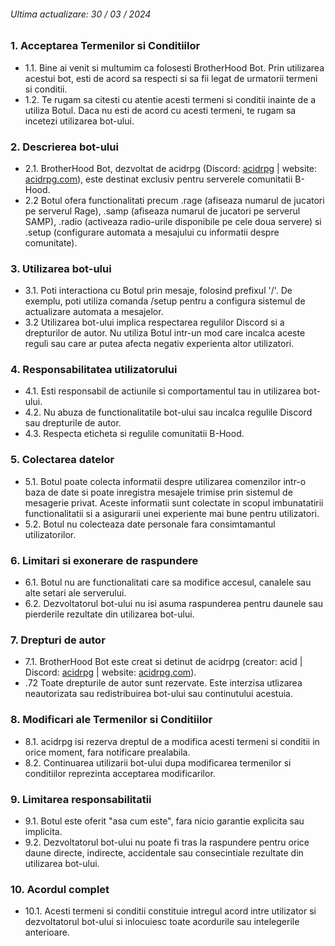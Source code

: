 ###### Ultima actualizare: 30 / 03 / 2024

### 1. Acceptarea Termenilor si Conditiilor
- 1.1. Bine ai venit si multumim ca folosesti BrotherHood Bot. Prin utilizarea acestui bot, esti de acord sa respecti si sa fii legat de urmatorii termeni si conditii.
- 1.2. Te rugam sa citesti cu atentie acesti termeni si conditii inainte de a utiliza Botul. Daca nu esti de acord cu acesti termeni, te rugam sa incetezi utilizarea bot-ului.

### 2. Descrierea bot-ului
- 2.1. BrotherHood Bot, dezvoltat de acidrpg (Discord: [acidrpg](https://discordapp.com/users/880057361081987082) | website: [acidrpg.com](https://acidrpg.com)), este destinat exclusiv pentru serverele comunitatii B-Hood.
- 2.2 Botul ofera functionalitati precum .rage (afiseaza numarul de jucatori pe serverul Rage), .samp (afiseaza numarul de jucatori pe serverul SAMP), .radio (activeaza radio-urile disponibile pe cele doua servere) si .setup (configurare automata a mesajului cu informatii despre comunitate).

### 3. Utilizarea bot-ului
- 3.1. Poti interactiona cu Botul prin mesaje, folosind prefixul '/'. De exemplu, poti utiliza comanda /setup pentru a configura sistemul de actualizare automata a mesajelor.
- 3.2 Utilizarea bot-ului implica respectarea regulilor Discord si a drepturilor de autor. Nu utiliza Botul intr-un mod care incalca aceste reguli sau care ar putea afecta negativ experienta altor utilizatori.

### 4. Responsabilitatea utilizatorului
- 4.1. Esti responsabil de actiunile si comportamentul tau in utilizarea bot-ului.
- 4.2. Nu abuza de functionalitatile bot-ului sau incalca regulile Discord sau drepturile de autor.
- 4.3. Respecta eticheta si regulile comunitatii B-Hood.

### 5. Colectarea datelor
- 5.1. Botul poate colecta informatii despre utilizarea comenzilor intr-o baza de date si poate inregistra mesajele trimise prin sistemul de mesagerie privat. Aceste informatii sunt colectate in scopul imbunatatirii functionalitatii si a asigurarii unei experiente mai bune pentru utilizatori.
- 5.2. Botul nu colecteaza date personale fara consimtamantul utilizatorilor.

### 6. Limitari si exonerare de raspundere
- 6.1. Botul nu are functionalitati care sa modifice accesul, canalele sau alte setari ale serverului.
- 6.2. Dezvoltatorul bot-ului nu isi asuma raspunderea pentru daunele sau pierderile rezultate din utilizarea bot-ului.

### 7. Drepturi de autor
- 7.1. BrotherHood Bot este creat si detinut de acidrpg (creator: acid | Discord: [acidrpg](https://discordapp.com/users/880057361081987082) | website: [acidrpg.com](https://acidrpg.com)).
- .72 Toate drepturile de autor sunt rezervate. Este interzisa utlizarea neautorizata sau redistribuirea bot-ului sau continutului acestuia.

### 8. Modificari ale Termenilor si Conditiilor
- 8.1. acidrpg isi rezerva dreptul de a modifica acesti termeni si conditii in orice moment, fara notificare prealabila.
- 8.2. Continuarea utilizarii bot-ului dupa modificarea termenilor si conditiilor reprezinta acceptarea modificarilor.

### 9. Limitarea responsabilitatii
- 9.1. Botul este oferit "asa cum este", fara nicio garantie explicita sau implicita.
- 9.2. Dezvoltatorul bot-ului nu poate fi tras la raspundere pentru orice daune directe, indirecte, accidentale sau consecintiale rezultate din utilizarea bot-ului.

### 10. Acordul complet
- 10.1. Acesti termeni si conditii constituie intregul acord intre utilizator si dezvoltatorul bot-ului si inlocuiesc toate acordurile sau intelegerile anterioare.
